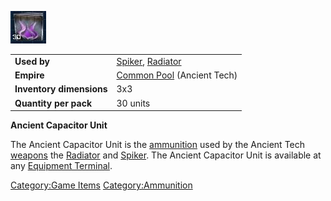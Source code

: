 ![](images/ATammo.jpg "ATammo.JPG")

|                          |                                                                    |
| ------------------------ | ------------------------------------------------------------------ |
| **Used by**              | [Spiker](Spiker.md "wikilink"), [Radiator](Radiator.md "wikilink") |
| **Empire**               | [Common Pool](Common_Pool.md "wikilink") (Ancient Tech)            |
| **Inventory dimensions** | 3x3                                                                |
| **Quantity per pack**    | 30 units                                                           |

**Ancient Capacitor Unit**

The Ancient Capacitor Unit is the [ammunition](ammunition.md "wikilink")
used by the Ancient Tech [weapons](weapon.md "wikilink") the
[Radiator](Radiator.md "wikilink") and [Spiker](Spiker.md "wikilink"). The
Ancient Capacitor Unit is available at any [Equipment
Terminal](Equipment_Terminal.md "wikilink").

[Category:Game Items](Category:Game_Items.md "wikilink")
[Category:Ammunition](Category:Ammunition.md "wikilink")
